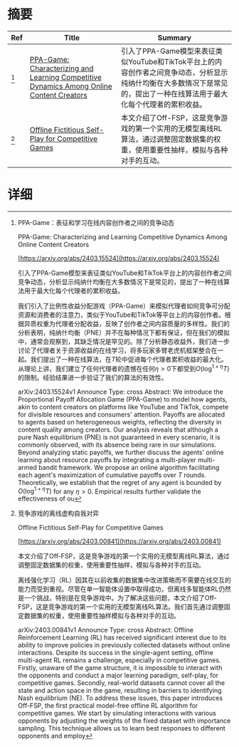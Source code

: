 # 摘要

| Ref | Title | Summary |
| --- | --- | --- |
| [^1] | [PPA-Game: Characterizing and Learning Competitive Dynamics Among Online Content Creators](https://arxiv.org/abs/2403.15524) | 引入了PPA-Game模型来表征类似YouTube和TikTok平台上的内容创作者之间竞争动态，分析显示纯纳什均衡在大多数情况下是常见的，提出了一种在线算法用于最大化每个代理者的累积收益。 |
| [^2] | [Offline Fictitious Self-Play for Competitive Games](https://arxiv.org/abs/2403.00841) | 本文介绍了Off-FSP，这是竞争游戏的第一个实用的无模型离线RL算法，通过调整固定数据集的权重，使用重要性抽样，模拟与各种对手的互动。 |

# 详细

[^1]: PPA-Game：表征和学习在线内容创作者之间的竞争动态

    PPA-Game: Characterizing and Learning Competitive Dynamics Among Online Content Creators

    [https://arxiv.org/abs/2403.15524](https://arxiv.org/abs/2403.15524)

    引入了PPA-Game模型来表征类似YouTube和TikTok平台上的内容创作者之间竞争动态，分析显示纯纳什均衡在大多数情况下是常见的，提出了一种在线算法用于最大化每个代理者的累积收益。

    

    我们引入了比例性收益分配游戏（PPA-Game）来模拟代理者如何竞争可分配资源和消费者的注意力，类似于YouTube和TikTok等平台上的内容创作者。根据异质权重为代理者分配收益，反映了创作者之间内容质量的多样性。我们的分析表明，纯纳什均衡（PNE）并不在每种情况下都有保证，但在我们的模拟中，通常会观察到，其缺乏情况是罕见的。除了分析静态收益外，我们进一步讨论了代理者关于资源收益的在线学习，将多玩家多臂老虎机框架整合在一起。我们提出了一种在线算法，在$T$轮中促进每个代理者累积收益的最大化。从理论上讲，我们建立了任何代理者的遗憾在任何$\eta > 0$下都受到$O(\log^{1 + \eta} T)$的限制。经验结果进一步验证了我们的算法的有效性。

    arXiv:2403.15524v1 Announce Type: cross  Abstract: We introduce the Proportional Payoff Allocation Game (PPA-Game) to model how agents, akin to content creators on platforms like YouTube and TikTok, compete for divisible resources and consumers' attention. Payoffs are allocated to agents based on heterogeneous weights, reflecting the diversity in content quality among creators. Our analysis reveals that although a pure Nash equilibrium (PNE) is not guaranteed in every scenario, it is commonly observed, with its absence being rare in our simulations. Beyond analyzing static payoffs, we further discuss the agents' online learning about resource payoffs by integrating a multi-player multi-armed bandit framework. We propose an online algorithm facilitating each agent's maximization of cumulative payoffs over $T$ rounds. Theoretically, we establish that the regret of any agent is bounded by $O(\log^{1 + \eta} T)$ for any $\eta > 0$. Empirical results further validate the effectiveness of ou
    
[^2]: 竞争游戏的离线虚构自我对弈

    Offline Fictitious Self-Play for Competitive Games

    [https://arxiv.org/abs/2403.00841](https://arxiv.org/abs/2403.00841)

    本文介绍了Off-FSP，这是竞争游戏的第一个实用的无模型离线RL算法，通过调整固定数据集的权重，使用重要性抽样，模拟与各种对手的互动。

    

    离线强化学习（RL）因其在以前收集的数据集中改进策略而不需要在线交互的能力而受到重视。尽管在单一智能体设置中取得成功，但离线多智能体RL仍然是一个挑战，特别是在竞争游戏中。为了解决这些问题，本文介绍了Off-FSP，这是竞争游戏的第一个实用的无模型离线RL算法。我们首先通过调整固定数据集的权重，使用重要性抽样模拟与各种对手的互动。

    arXiv:2403.00841v1 Announce Type: cross  Abstract: Offline Reinforcement Learning (RL) has received significant interest due to its ability to improve policies in previously collected datasets without online interactions. Despite its success in the single-agent setting, offline multi-agent RL remains a challenge, especially in competitive games. Firstly, unaware of the game structure, it is impossible to interact with the opponents and conduct a major learning paradigm, self-play, for competitive games. Secondly, real-world datasets cannot cover all the state and action space in the game, resulting in barriers to identifying Nash equilibrium (NE). To address these issues, this paper introduces Off-FSP, the first practical model-free offline RL algorithm for competitive games. We start by simulating interactions with various opponents by adjusting the weights of the fixed dataset with importance sampling. This technique allows us to learn best responses to different opponents and employ
    

